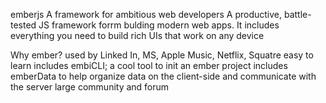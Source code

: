 emberjs
A framework for ambitious web developers
A productive, battle-tested JS framework forrm bulding
modern web apps. It includes everything you need to
build rich UIs that work on any device

Why ember?
used by Linked In, MS, Apple Music, Netflix, Squatre
easy to learn
includes embiCLI; a cool tool to init an ember project
includes emberData to help organize data on the client-side
and communicate with the server
large community and forum
